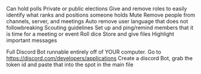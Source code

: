 Can hold polls
Private or public elections 
Give and remove roles to easily identify what ranks and positions someone holds
Mute
Remove people from channels, server, and meetings
Auto remove user language that does not followbreaking Scouting guidelines 
Set up and ping/remind members that it is time for a meeting or event 
Roll dice 
Store and give files 
Highlight important messages

Full Discord Bot runnable entirely off of YOUR computer. 
Go to https://discord.com/developers/applications
Create a discord Bot, grab the token id and paste that into the spot in the main file

